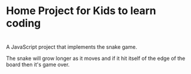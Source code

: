 # Home Project for Kids to learn coding
#
A JavaScript project that implements the snake game.

The snake will grow longer as it moves and if it hit itself of the edge of the board
then it's game over.



